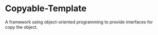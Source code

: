 # Copyable-Template
A framework using object-oriented programming to provide interfaces for copy the object.
